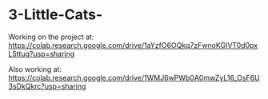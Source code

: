 # 3-Little-Cats-

Working on the project at: https://colab.research.google.com/drive/1aYzfO6OQkq7zFwnoKGIVT0d0pxL5ttuq?usp=sharing

Also working at: https://colab.research.google.com/drive/1WMJ6wPWb0A0mwZyL16_OsF6U3sDkQkrc?usp=sharing
